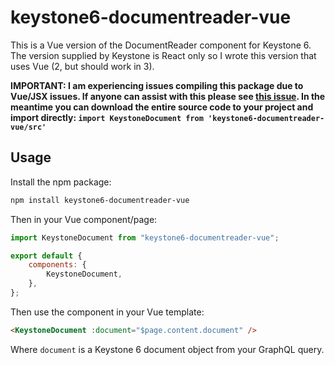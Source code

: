 # keystone6-documentreader-vue

This is a Vue version of the DocumentReader component for Keystone 6. The version supplied by Keystone is React only so I wrote this version that uses Vue (2, but should work in 3).

**IMPORTANT: I am experiencing issues compiling this package due to Vue/JSX issues. If anyone can assist with this please see [this issue](https://github.com/craigharman/keystone6-documentreader-vue/issues/2). In the meantime you can download the entire source code to your project and import directly: `import KeystoneDocument from 'keystone6-documentreader-vue/src'`**

## Usage

Install the npm package:

```bash
npm install keystone6-documentreader-vue
```

Then in your Vue component/page:

```js
import KeystoneDocument from "keystone6-documentreader-vue";

export default {
	components: {
		KeystoneDocument,
	},
};
```

Then use the component in your Vue template:

```html
<KeystoneDocument :document="$page.content.document" />
```

Where `document` is a Keystone 6 document object from your GraphQL query.
